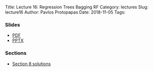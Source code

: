 Title: Lecture 16: Regression Trees Bagging RF
Category: lectures
Slug: lecture16
Author: Pavlos Protopapas
Date: 2018-11-05
Tags:


### Slides

- [PDF]({attach}presentation/Lecture16_BaggingRF.pdf)
- [PPTX]({attach}presentation/Lecture16_BaggingRF.pptx)

<!-- ### Notes
%- [Examples]({filename}notebook/Lecture14_Notebook.ipynb) -->

### Sections

- [Section 8 solutions]({filename}../../sections/section8/notebook/section_8_student.ipynb)